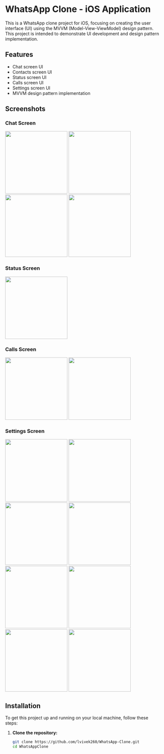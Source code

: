 # WhatsApp Clone - iOS Application

This is a WhatsApp clone project for iOS, focusing on creating the user interface (UI) using the MVVM (Model-View-ViewModel) design pattern. This project is intended to demonstrate UI development and design pattern implementation.

## Features

- Chat screen UI
- Contacts screen UI
- Status screen UI
- Calls screen UI
- Settings screen UI
- MVVM design pattern implementation

## Screenshots

### Chat Screen
<img src="https://github.com/lvivek260/WhatsApp-Clone/assets/111556464/834dcc77-70d3-47b7-aa9c-eff2c6d088e6" width="200">
<img src="https://github.com/lvivek260/WhatsApp-Clone/assets/111556464/f694502e-9861-484e-b98d-7c4d24606e36" width="200">
<img src="https://github.com/lvivek260/WhatsApp-Clone/assets/111556464/1e90e186-d730-4e90-bc85-d5a2d56ada89" width="200">
<img src="https://github.com/lvivek260/WhatsApp-Clone/assets/111556464/1658977e-fd51-499e-b13c-214af509eefc" width="200">

### Status Screen
<img src="https://github.com/lvivek260/WhatsApp-Clone/assets/111556464/59417811-6d60-47d2-ae17-d73967bc5650" width="200">

### Calls Screen
<img src="https://github.com/lvivek260/WhatsApp-Clone/assets/111556464/6f990adc-c0e4-43b6-ace3-a9b28c853dc0" width="200">
<img src="https://github.com/lvivek260/WhatsApp-Clone/assets/111556464/556a093f-55e3-40e5-9296-26a00568ae1f" width="200">

### Settings Screen
<img src="https://github.com/lvivek260/WhatsApp-Clone/assets/111556464/5da2940f-f241-4018-9e84-cf4698b197af" width="200">
<img src="https://github.com/lvivek260/WhatsApp-Clone/assets/111556464/505b0948-a367-4d13-85ef-0a605aea24e3" width="200">
<img src="https://github.com/lvivek260/WhatsApp-Clone/assets/111556464/f40ec035-b52b-4a8b-bc64-d59a8ff41097" width="200">
<img src="https://github.com/lvivek260/WhatsApp-Clone/assets/111556464/641e3dfe-ef9b-4848-a6a2-a1c72db7590e" width="200">
<img src="https://github.com/lvivek260/WhatsApp-Clone/assets/111556464/0b343422-b02f-47ef-8ba4-3b0954289cae" width="200">
<img src="https://github.com/lvivek260/WhatsApp-Clone/assets/111556464/4b824d4e-04bd-4446-b9da-7f4ba8851c0f" width="200">
<img src="https://github.com/lvivek260/WhatsApp-Clone/assets/111556464/3d6aa7b0-6c47-41c1-ab69-6d4450ed986b" width="200">
<img src="https://github.com/lvivek260/WhatsApp-Clone/assets/111556464/9658d4a0-59f5-4ac1-889d-7da37ef5cbe4" width="200">


## Installation

To get this project up and running on your local machine, follow these steps:

1. **Clone the repository:**

   ```bash
   git clone https://github.com/lvivek260/WhatsApp-Clone.git
   cd WhatsAppClone
